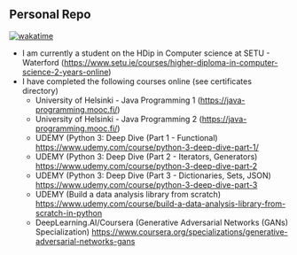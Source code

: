 ## Personal Repo

[![wakatime](https://wakatime.com/badge/user/506b29c1-2b87-45e2-b8c2-38dd85d9a3bb.svg)](https://wakatime.com/@506b29c1-2b87-45e2-b8c2-38dd85d9a3bb)

- I am currently a student on the HDip in Computer science at SETU - Waterford (https://www.setu.ie/courses/higher-diploma-in-computer-science-2-years-online)
- I have completed the following courses online (see certificates directory)
    - University of Helsinki - Java Programming 1 (https://java-programming.mooc.fi/)
    - University of Helsinki - Java Programming 2 (https://java-programming.mooc.fi/)
    - UDEMY (Python 3: Deep Dive (Part 1 - Functional) https://www.udemy.com/course/python-3-deep-dive-part-1/
    - UDEMY (Python 3: Deep Dive (Part 2 - Iterators, Generators) https://www.udemy.com/course/python-3-deep-dive-part-2
    - UDEMY (Python 3: Deep Dive (Part 3 - Dictionaries, Sets, JSON) https://www.udemy.com/course/python-3-deep-dive-part-3
    - UDEMY (Build a data analysis library from scratch) https://www.udemy.com/course/build-a-data-analysis-library-from-scratch-in-python
    - DeepLearning.AI/Coursera (Generative Adversarial Networks (GANs) Specialization) https://www.coursera.org/specializations/generative-adversarial-networks-gans

<!--
In the future I might add:

- 🔭 I’m currently working on ...
- 🌱 I’m currently learning ...
- 👯 I’m looking to collaborate on ...
- 🤔 I’m looking for help with ...
- 💬 Ask me about ...
- 📫 How to reach me: ...
- 😄 Pronouns: ...
- ⚡ Fun fact: ...
-->
